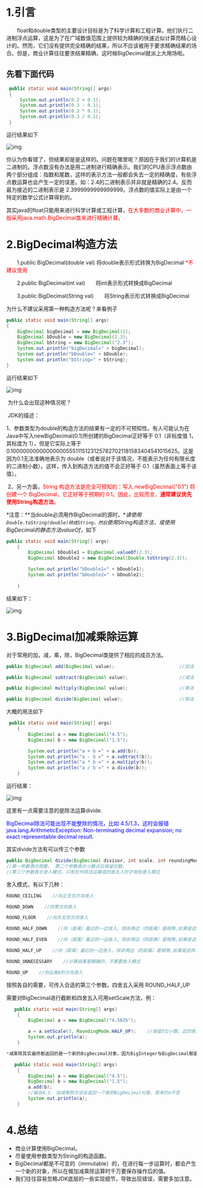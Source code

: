 # 1.引言

　　float和double类型的主要设计目标是为了科学计算和工程计算。他们执行二进制浮点运算，这是为了在广域数值范围上提供较为精确的快速近似计算而精心设计的。然而，它们没有提供完全精确的结果，所以不应该被用于要求精确结果的场合。但是，商业计算往往要求结果精确，这时候BigDecimal就派上大用场啦。

## 先看下面代码

```java
 public static void main(String[] args)
 {
     System.out.println(0.2 + 0.1);
     System.out.println(0.3 - 0.1);
     System.out.println(0.2 * 0.1);
     System.out.println(0.3 / 0.1);
 }
```

运行结果如下

![img](https://images2015.cnblogs.com/blog/1010052/201611/1010052-20161112110906311-2138412408.png)

你认为你看错了，但结果却是是这样的。问题在哪里呢？原因在于我们的计算机是二进制的。浮点数没有办法是用二进制进行精确表示。我们的CPU表示浮点数由两个部分组成：指数和尾数，这样的表示方法一般都会失去一定的精确度，有些浮点数运算也会产生一定的误差。如：2.4的二进制表示并非就是精确的2.4。反而最为接近的二进制表示是 2.3999999999999999。浮点数的值实际上是由一个特定的数学公式计算得到的。

其实java的float只能用来进行科学计算或工程计算，<font color=red>在大多数的商业计算中，一般采用java.math.BigDecimal类来进行精确计算。</font>

# 2.BigDecimal构造方法

　　1.public BigDecimal(double val)    将double表示形式转换为BigDecimal <font color=red>*不建议使用</font>

　　2.public BigDecimal(int val)　　将int表示形式转换成BigDecimal

　　3.public BigDecimal(String val)　　将String表示形式转换成BigDecimal

为什么不建议采用第一种构造方法呢？来看例子

```java
public static void main(String[] args)
{
    BigDecimal bigDecimal = new BigDecimal(2);
    BigDecimal bDouble = new BigDecimal(2.3);
    BigDecimal bString = new BigDecimal("2.3");
    System.out.println("bigDecimal=" + bigDecimal);
    System.out.println("bDouble=" + bDouble);
    System.out.println("bString=" + bString);
}
```

运行结果如下

![img](https://images2015.cnblogs.com/blog/1010052/201611/1010052-20161112112045999-209507136.png)

​	为什么会出现这种情况呢？

​	JDK的描述：

​	1、参数类型为double的构造方法的结果有一定的不可预知性。有人可能认为在Java中写入newBigDecimal(0.1)所创建的BigDecimal正好等于 0.1（非标度值 1，其标度为 1），但是它实际上等于0.1000000000000000055511151231257827021181583404541015625。这是因为0.1无法准确地表示为 double（或者说对于该情况，不能表示为任何有限长度的二进制小数）。这样，传入到构造方法的值不会正好等于 0.1（虽然表面上等于该值）。

​        2、另一方面，<font color=red>String 构造方法是完全可预知的：写入 newBigDecimal("0.1") 将创建一个 BigDecimal，它正好等于预期的 0.1。因此，比较而言，**通常建议优先使用String构造方法**。</font>

*注意：**当double必须用作BigDecimal的源时，**请使用`Double.toString(double)转成String，然后`使用String构造方法，或使用BigDecimal的静态方法valueOf*，如下

```java
public static void main(String[] args)
    {
        BigDecimal bDouble1 = BigDecimal.valueOf(2.3);
        BigDecimal bDouble2 = new BigDecimal(Double.toString(2.3));

        System.out.println("bDouble1=" + bDouble1);
        System.out.println("bDouble2=" + bDouble2);
        
    }
```

结果如下：

![img](https://images2015.cnblogs.com/blog/1010052/201611/1010052-20161112113027514-1763821957.png)

 

# 3.BigDecimal加减乘除运算

对于常用的加，减，乘，除，BigDecimal类提供了相应的成员方法。

```java
public BigDecimal add(BigDecimal value);                        //加法

public BigDecimal subtract(BigDecimal value);                   //减法 

public BigDecimal multiply(BigDecimal value);                   //乘法

public BigDecimal divide(BigDecimal value);                     //除法
```

大概的用法如下

```java
 public static void main(String[] args)
    {
        BigDecimal a = new BigDecimal("4.5");
        BigDecimal b = new BigDecimal("1.5");

        System.out.println("a + b =" + a.add(b));
        System.out.println("a - b =" + a.subtract(b));
        System.out.println("a * b =" + a.multiply(b));
        System.out.println("a / b =" + a.divide(b));
    }
```

运行结果：

![img](https://images2015.cnblogs.com/blog/1010052/201611/1010052-20161112114924858-18135435.png)

这里有一点需要注意的是除法运算divide.

 <font color=blue>BigDecimal除法可能出现不能整除的情况，比如 4.5/1.3，这时会报错java.lang.ArithmeticException: Non-terminating decimal expansion; no exact representable decimal result.</font>

其实divide方法有可以传三个参数

```java
public BigDecimal divide(BigDecimal divisor, int scale, int roundingMode) 
//第一参数表示除数， 第二个参数表示小数点后保留位数，
//第三个参数表示舍入模式，只有在作除法运算或四舍五入时才用到舍入模式
```

舍入模式，有以下几种：

```java
ROUND_CEILING    //向正无穷方向舍入

ROUND_DOWN    //向零方向舍入

ROUND_FLOOR    //向负无穷方向舍入

ROUND_HALF_DOWN    //向（距离）最近的一边舍入，除非两边（的距离）是相等,如果是这样，向下舍入, 例如1.55 保留一位小数结果为1.5

ROUND_HALF_EVEN    //向（距离）最近的一边舍入，除非两边（的距离）是相等,如果是这样，如果保留位数是奇数，使用ROUND_HALF_UP，如果是偶数，使用ROUND_HALF_DOWN

ROUND_HALF_UP    //向（距离）最近的一边舍入，除非两边（的距离）是相等,如果是这样，向上舍入, 1.55保留一位小数结果为1.6

ROUND_UNNECESSARY    //计算结果是精确的，不需要舍入模式

ROUND_UP    //向远离0的方向舍入
```

按照各自的需要，可传入合适的第三个参数。四舍五入采用 ROUND_HALF_UP

 需要对BigDecimal进行截断和四舍五入可用setScale方法，例：

```java
   public static void main(String[] args)
    {
        BigDecimal a = new BigDecimal("4.5635");

        a = a.setScale(3, RoundingMode.HALF_UP);    //保留3位小数，且四舍五入
        System.out.println(a);
    }
```

```java
*减乘除其实最终都返回的是一个新的BigDecimal对象，因为BigInteger与BigDecimal都是不可变的（immutable）的，在进行每一步运算时，都会产生一个新的对象
```

```java
   public static void main(String[] args)
    {
        BigDecimal a = new BigDecimal("4.5");
        BigDecimal b = new BigDecimal("1.5");
        a.add(b);
		//输出4.5. 加减乘除方法会返回一个新的BigDecimal对象，原来的a不变
        System.out.println(a);  
    }
```

# 4.总结

* 商业计算使用BigDecimal。
* 尽量使用参数类型为String的构造函数。
* BigDecimal都是不可变的（immutable）的，在进行每一步运算时，都会产生一个新的对象，所以在做加减乘除运算时千万要保存操作后的值。
* 我们往往容易忽略JDK底层的一些实现细节，导致出现错误，需要多加注意。